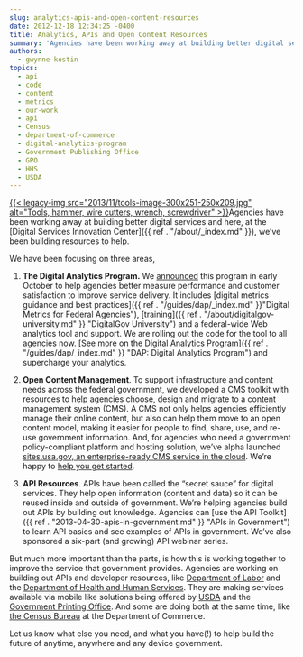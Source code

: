 ```yaml
---
slug: analytics-apis-and-open-content-resources
date: 2012-12-18 12:34:25 -0400
title: Analytics, APIs and Open Content Resources
summary: 'Agencies have been working away at building better digital services and here, at the Digital Services Innovation Center, we&#8217;ve been building resources to help. We have been focusing on three areas, 1. The Digital Analytics Program. We announced this program in early October to help agencies better measure performance and customer satisfaction'
authors:
  - gwynne-kostin
topics:
  - api
  - code
  - content
  - metrics
  - our-work
  - api
  - Census
  - department-of-commerce
  - digital-analytics-program
  - Government Publishing Office
  - GPO
  - HHS
  - USDA
---
```


[{{< legacy-img src="2013/11/tools-image-300x251-250x209.jpg" alt="Tools, hammer, wire cutters, wrench, screwdriver" >}}](https://s3.amazonaws.com/digitalgov/_legacy-img/2013/11/tools-image-300x251.jpg)Agencies have been working away at building better digital services and here, at the [Digital Services Innovation Center]({{ ref . "/about/_index.md" }}), we&#8217;ve been building resources to help.

We have been focusing on three areas,

1. **The Digital Analytics Program.** We [announced](http://gsablogs.gsa.gov/dsic/2012/10/05/digital-analytics-program-helps-agencies-measure-web-performance/) this program in early October to help agencies better measure performance and customer satisfaction to improve service delivery. It includes [digital metrics guidance and best practices]({{ ref . "/guides/dap/_index.md" }}"Digital Metrics for Federal Agencies"), [training]({{ ref . "/about/digitalgov-university.md" }} "DigitalGov University") and a federal-wide Web analytics tool and support. We are rolling out the code for the tool to all agencies now. [See more on the Digital Analytics Program]({{ ref . "/guides/dap/_index.md" }} "DAP: Digital Analytics Program") and supercharge your analytics.

2. **Open Content Management**. To support infrastructure and content needs across the federal government, we developed a CMS toolkit with resources to help agencies choose, design and migrate to a content management system (CMS). A CMS not only helps agencies efficiently manage their online content, but also can help them move to an open content model, making it easier for people to find, share, use, and re-use government information.  And, for agencies who need a government policy-compliant platform and hosting solution, we’ve alpha launched [sites.usa.gov, an enterprise-ready CMS service in the cloud](https://sites.usa.gov/). We’re happy to [help you get started](https://sites.usa.gov/).

3. **API Resources**. APIs have been called the “secret sauce” for digital services. They help open information (content and data) so it can be reused inside and outside of government. We’re helping agencies build out APIs by building out knowledge. Agencies can [use the API Toolkit]({{ ref . "2013-04-30-apis-in-government.md" }} "APIs in Government") to learn API basics and see examples of APIs in government. We&#8217;ve also sponsored a six-part (and growing) API webinar series.

But much more important than the parts, is how this is working together to improve the service that government provides. Agencies are working on building out APIs and developer resources, like [Department of Labor](http://developer.dol.gov/) and the [Department of Health and Human Services](http://www.hhs.gov/developer). They are making services available via mobile like solutions being offered by [USDA](http://howtomobile.apps.gov/2012/11/30/usdas-soil-web-app/) and the [Government Printing Office](http://howtomobile.apps.gov/2012/11/15/presidential-documents-mobile-web-app/). And some are doing both at the same time, like [the Census Bureau](http://blogs.census.gov/2012/07/25/pardon-our-dust-census-gov-transformation/) at the Department of Commerce.

Let us know what else you need, and what you have(!) to help build the future of anytime, anywhere and any device government.
